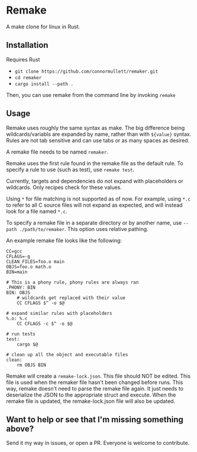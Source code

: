 
# Remake
A make clone for linux in Rust.

## Installation
Requires Rust

- `git clone https://github.com/connormullett/remaker.git`
- `cd remaker`
- `cargo install --path .`

Then, you can use remake from the command line by invoking `remake`

## Usage
Remake uses roughly the same syntax as make. The big difference being wildcards/variabls are expanded by name, rather than with `${value}` syntax. Rules are not tab sensitive and can use tabs or as many spaces as desired.

A remake file needs to be named `remaker`.

Remake uses the first rule found in the remake file as the default rule. To specify a rule to use (such as test), use `remake test`.

Currently, targets and dependencies do not expand with placeholders or wildcards. Only recipes check for these values.

Using `*` for file matching is not supported as of now. For example, using `*.c` to refer to all C source files will not expand as expected, and will instead look for a file named `*.c`.

To specify a remake file in a separate directory or by another name, use `--path ./path/to/remaker`. This option uses relative pathing.

An example remake file looks like the following:

```
CC=gcc
CFLAGS=-g
CLEAN_FILES=foo.o main
OBJS=foo.o math.o
BIN=main

# This is a phony rule, phony rules are always ran
.PHONY: BIN
BIN: OBJS
    # wildcards get replaced with their value
    CC CFLAGS $^ -o $@

# expand similar rules with placeholders
%.o: %.c
    CC CFLAGS -c $^ -o $@

# run tests
test:
    cargo $@

# clean up all the object and executable files
clean:
    rm OBJS BIN

```

Remake will create a `remake-lock.json`. This file should NOT be edited. This file is used when the remaker file hasn't been changed before runs. This way, remake doesn't need to parse the remake file again. It just needs to deserialize the JSON to the appropriate struct and execute. When the remake file is updated, the remake-lock.json file will also be updated.

## Want to help or see that I'm missing something above?
Send it my way in issues, or open a PR. Everyone is welcome to contribute.
